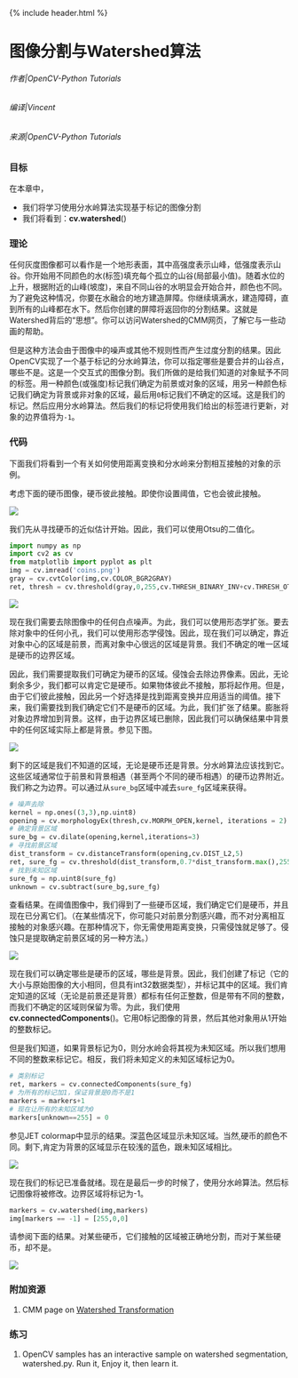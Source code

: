 {% include header.html %}

# 图像分割与Watershed算法

###### 作者|OpenCV-Python Tutorials
###### 编译|Vincent
###### 来源|OpenCV-Python Tutorials 

### 目标

在本章中，
- 我们将学习使用分水岭算法实现基于标记的图像分割
- 我们将看到：**cv.watershed**()

### 理论

任何灰度图像都可以看作是一个地形表面，其中高强度表示山峰，低强度表示山谷。你开始用不同颜色的水(标签)填充每个孤立的山谷(局部最小值)。随着水位的上升，根据附近的山峰(坡度)，来自不同山谷的水明显会开始合并，颜色也不同。为了避免这种情况，你要在水融合的地方建造屏障。你继续填满水，建造障碍，直到所有的山峰都在水下。然后你创建的屏障将返回你的分割结果。这就是Watershed背后的“思想”。你可以访问Watershed的CMM网页，了解它与一些动画的帮助。

但是这种方法会由于图像中的噪声或其他不规则性而产生过度分割的结果。因此OpenCV实现了一个基于标记的分水岭算法，你可以指定哪些是要合并的山谷点，哪些不是。这是一个交互式的图像分割。我们所做的是给我们知道的对象赋予不同的标签。用一种颜色(或强度)标记我们确定为前景或对象的区域，用另一种颜色标记我们确定为背景或非对象的区域，最后用`0`标记我们不确定的区域。这是我们的标记。然后应用分水岭算法。然后我们的标记将使用我们给出的标签进行更新，对象的边界值将为`-1`。

### 代码

下面我们将看到一个有关如何使用距离变换和分水岭来分割相互接触的对象的示例。

考虑下面的硬币图像，硬币彼此接触。即使你设置阈值，它也会彼此接触。

![](http://qiniu.aihubs.net/water_coins.jpg)

我们先从寻找硬币的近似估计开始。因此，我们可以使用Otsu的二值化。

```python
import numpy as np
import cv2 as cv
from matplotlib import pyplot as plt
img = cv.imread('coins.png')
gray = cv.cvtColor(img,cv.COLOR_BGR2GRAY)
ret, thresh = cv.threshold(gray,0,255,cv.THRESH_BINARY_INV+cv.THRESH_OTSU)
```

![](http://qiniu.aihubs.net/water_thresh.jpg)

现在我们需要去除图像中的任何白点噪声。为此，我们可以使用形态学扩张。要去除对象中的任何小孔，我们可以使用形态学侵蚀。因此，现在我们可以确定，靠近对象中心的区域是前景，而离对象中心很远的区域是背景。我们不确定的唯一区域是硬币的边界区域。

因此，我们需要提取我们可确定为硬币的区域。侵蚀会去除边界像素。因此，无论剩余多少，我们都可以肯定它是硬币。如果物体彼此不接触，那将起作用。但是，由于它们彼此接触，因此另一个好选择是找到距离变换并应用适当的阈值。接下来，我们需要找到我们确定它们不是硬币的区域。为此，我们扩张了结果。膨胀将对象边界增加到背景。这样，由于边界区域已删除，因此我们可以确保结果中背景中的任何区域实际上都是背景。参见下图。

![](http://qiniu.aihubs.net/water_fgbg.jpg)

剩下的区域是我们不知道的区域，无论是硬币还是背景。分水岭算法应该找到它。这些区域通常位于前景和背景相遇（甚至两个不同的硬币相遇）的硬币边界附近。我们称之为边界。可以通过从`sure_bg`区域中减去`sure_fg`区域来获得。

```python
# 噪声去除
kernel = np.ones((3,3),np.uint8)
opening = cv.morphologyEx(thresh,cv.MORPH_OPEN,kernel, iterations = 2)
# 确定背景区域
sure_bg = cv.dilate(opening,kernel,iterations=3)
# 寻找前景区域
dist_transform = cv.distanceTransform(opening,cv.DIST_L2,5)
ret, sure_fg = cv.threshold(dist_transform,0.7*dist_transform.max(),255,0)
# 找到未知区域
sure_fg = np.uint8(sure_fg)
unknown = cv.subtract(sure_bg,sure_fg)
```

查看结果。在阈值图像中，我们得到了一些硬币区域，我们确定它们是硬币，并且现在已分离它们。（在某些情况下，你可能只对前景分割感兴趣，而不对分离相互接触的对象感兴趣。在那种情况下，你无需使用距离变换，只需侵蚀就足够了。侵蚀只是提取确定前景区域的另一种方法。）

![](http://qiniu.aihubs.net/water_dt.jpg)

现在我们可以确定哪些是硬币的区域，哪些是背景。因此，我们创建了标记（它的大小与原始图像的大小相同，但具有int32数据类型），并标记其中的区域。我们肯定知道的区域（无论是前景还是背景）都标有任何正整数，但是带有不同的整数，而我们不确定的区域则保留为零。为此，我们使用**cv.connectedComponents**()。它用0标记图像的背景，然后其他对象用从1开始的整数标记。

但是我们知道，如果背景标记为0，则分水岭会将其视为未知区域。所以我们想用不同的整数来标记它。相反，我们将未知定义的未知区域标记为0。

```python
# 类别标记
ret, markers = cv.connectedComponents(sure_fg)
# 为所有的标记加1，保证背景是0而不是1
markers = markers+1
# 现在让所有的未知区域为0
markers[unknown==255] = 0
```

参见JET colormap中显示的结果。深蓝色区域显示未知区域。当然,硬币的颜色不同。剩下,肯定为背景的区域显示在较浅的蓝色，跟未知区域相比。

![](http://qiniu.aihubs.net/water_marker.jpg)

现在我们的标记已准备就绪。现在是最后一步的时候了，使用分水岭算法。然后标记图像将被修改。边界区域将标记为-1。

```python
markers = cv.watershed(img,markers) 
img[markers == -1] = [255,0,0]
```

请参阅下面的结果。对某些硬币，它们接触的区域被正确地分割，而对于某些硬币，却不是。

![](http://qiniu.aihubs.net/water_result.jpg)

### 附加资源

1. CMM page on [Watershed Transformation](http://cmm.ensmp.fr/~beucher/wtshed.html)

### 练习

1. OpenCV samples has an interactive sample on watershed segmentation, watershed.py. Run it, Enjoy it, then learn it.